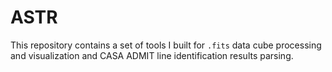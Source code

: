 # ASTR
This repository contains a set of tools I built for `.fits` data cube processing and visualization and CASA ADMIT line identification results parsing. 